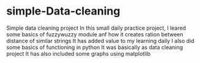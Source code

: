 # simple-Data-cleaning
Simple data cleaning project 
In this small daily practice project, I leared some basics of fuzzywuzzy module anf how it creates ration between distance of similar 
strings 
It has added value to my learning daily
I also did some basics of functioning in python
It was basically as data cleaning project 
It has also included some graphs using matplotlib

